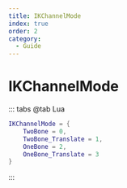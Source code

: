 ```yaml
---
title: IKChannelMode
index: true
order: 2
category:
  - Guide
---
```


# IKChannelMode
::: tabs
@tab Lua
```lua
IKChannelMode = {
    TwoBone = 0,
    TwoBone_Translate = 1,
    OneBone = 2,
    OneBone_Translate = 3
}
```
:::